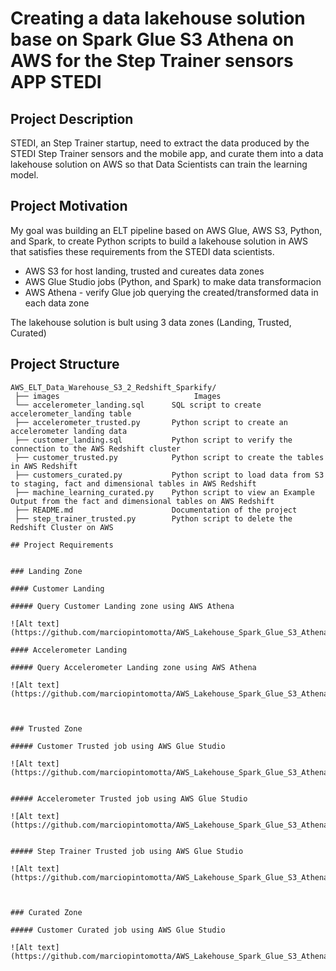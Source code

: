 # Creating a data lakehouse solution base on Spark Glue S3 Athena on AWS for the Step Trainer sensors APP  STEDI 


## Project Description 

STEDI, an Step Trainer startup, need to extract the data produced by the STEDI Step Trainer sensors and the mobile app, 
and curate them into a data lakehouse solution on AWS so that Data Scientists can train the learning model.

## Project Motivation

My goal was building an ELT pipeline based on AWS Glue, AWS S3, Python, and Spark, to create Python scripts to build a lakehouse solution in 
AWS that satisfies these requirements from the STEDI data scientists.

 * AWS S3 for host landing, trusted and cureates data zones
 * AWS Glue Studio jobs (Python, and Spark) to make data transformacion
 * AWS Athena - verify Glue job querying the created/transformed data in each data zone

 The lakehouse solution is bult using 3 data zones (Landing, Trusted, Curated) 


## Project Structure

```
AWS_ELT_Data_Warehouse_S3_2_Redshift_Sparkify/
 ├── images                              Images
 └── accelerometer_landing.sql      SQL script to create accelerometer_landing table
 ├── accelerometer_trusted.py       Python script to create an accelerometer landing data
 ├── customer_landing.sql           Python script to verify the connection to the AWS Redshift cluster
 ├── customer_trusted.py            Python script to create the tables in AWS Redshift
 ├── customers_curated.py           Python script to load data from S3 to staging, fact and dimensional tables in AWS Redshift
 ├── machine_learning_curated.py    Python script to view an Example Output from the fact and dimensional tables on AWS Redshift
 ├── README.md                      Documentation of the project
 ├── step_trainer_trusted.py        Python script to delete the Redshift Cluster on AWS
 
## Project Requirements


### Landing Zone

#### Customer Landing 

##### Query Customer Landing zone using AWS Athena

![Alt text](https://github.com/marciopintomotta/AWS_Lakehouse_Spark_Glue_S3_Athena_STEDI_Step_Trainer_Sensors/blob/master/images/customer_landing.png)

#### Accelerometer Landing 

##### Query Accelerometer Landing zone using AWS Athena

![Alt text](https://github.com/marciopintomotta/AWS_Lakehouse_Spark_Glue_S3_Athena_STEDI_Step_Trainer_Sensors/blob/master/images/accelerometer_landing.png)



### Trusted Zone

##### Customer Trusted job using AWS Glue Studio

![Alt text](https://github.com/marciopintomotta/AWS_Lakehouse_Spark_Glue_S3_Athena_STEDI_Step_Trainer_Sensors/blob/master/images/customer_trusted_job.png)


##### Accelerometer Trusted job using AWS Glue Studio

![Alt text](https://github.com/marciopintomotta/AWS_Lakehouse_Spark_Glue_S3_Athena_STEDI_Step_Trainer_Sensors/blob/master/images/accelerometer_trusted_job.png)


##### Step Trainer Trusted job using AWS Glue Studio

![Alt text](https://github.com/marciopintomotta/AWS_Lakehouse_Spark_Glue_S3_Athena_STEDI_Step_Trainer_Sensors/blob/master/images/step_trainer_trusted_job.png)



### Curated Zone

##### Customer Curated job using AWS Glue Studio

![Alt text](https://github.com/marciopintomotta/AWS_Lakehouse_Spark_Glue_S3_Athena_STEDI_Step_Trainer_Sensors/blob/master/images/customers_curated_job.png)